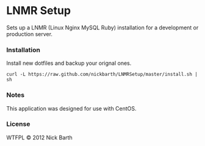 # LNMR Setup

Sets up a LNMR (Linux Nginx MySQL Ruby) installation for a development or production server. 

### Installation

Install new dotfiles and backup your orignal ones.

```terminal
curl -L https://raw.github.com/nickbarth/LNMRSetup/master/install.sh | sh
```

### Notes

This application was designed for use with CentOS.

### License
WTFPL &copy; 2012 Nick Barth

